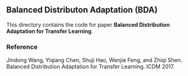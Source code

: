 ## Balanced Distributon Adaptation (BDA)

This directory contains the code for paper **Balanced Distribution Adaptation for Transfer Learning**.

### Reference
Jindong Wang, Yiqiang Chen, Shuji Hao, Wenjie Feng, and Zhiqi Shen. Balanced Distribution Adaptation for Transfer Learning. ICDM 2017.

